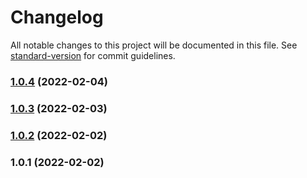 # Changelog

All notable changes to this project will be documented in this file. See [standard-version](https://github.com/conventional-changelog/standard-version) for commit guidelines.

### [1.0.4](https://github.com/JetBrains/websandbox/compare/v1.0.3...v1.0.4) (2022-02-04)

### [1.0.3](https://github.com/JetBrains/websandbox/compare/v1.0.2...v1.0.3) (2022-02-03)

### [1.0.2](https://github.com/JetBrains/websandbox/compare/v1.0.1...v1.0.2) (2022-02-02)

### 1.0.1 (2022-02-02)
